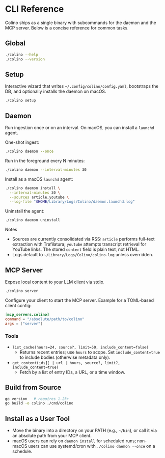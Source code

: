 # CLI Reference

Colino ships as a single binary with subcommands for the daemon and the MCP server. Below is a concise reference for common tasks.

## Global
```bash
./colino --help
./colino --version
```

## Setup
Interactive wizard that writes `~/.config/colino/config.yaml`, bootstraps the DB, and optionally installs the daemon on macOS.
```bash
./colino setup
```

## Daemon
Run ingestion once or on an interval. On macOS, you can install a `launchd` agent.

One-shot ingest:
```bash
./colino daemon --once
```

Run in the foreground every N minutes:
```bash
./colino daemon --interval-minutes 30
```

Install as a macOS `launchd` agent:
```bash
./colino daemon install \
  --interval-minutes 30 \
  --sources article,youtube \
  --log-file "$HOME/Library/Logs/Colino/daemon.launchd.log"
```

Uninstall the agent:
```bash
./colino daemon uninstall
```

Notes
- Sources are currently consolidated via RSS: `article` performs full-text extraction with Trafilatura; `youtube` attempts transcript retrieval for YouTube links. The stored `content` field is plain text, not HTML.
- Logs default to `~/Library/Logs/Colino/colino.log` unless overridden.

## MCP Server
Expose local content to your LLM client via stdio.
```bash
./colino server
```

Configure your client to start the MCP server. Example for a TOML-based client config:
```toml
[mcp_servers.colino]
command = "/absolute/path/to/colino"
args = ["server"]
```

### Tools
- `list_cache(hours=24, source?, limit=50, include_content=false)`
  - Returns recent entries; use `hours` to scope. Set `include_content=true` to include bodies (otherwise metadata only).
- `get_content(ids[] | url | hours, source?, limit?, include_content=true)`
  - Fetch by a list of entry IDs, a URL, or a time window.

## Build from Source
```bash
go version   # requires 1.23+
go build -o colino ./cmd/colino
```

## Install as a User Tool
- Move the binary into a directory on your PATH (e.g., `~/bin`), or call it via an absolute path from your MCP client.
- macOS users can rely on `daemon install` for scheduled runs; non-macOS users can use systemd/cron with `./colino daemon --once` on a schedule.
